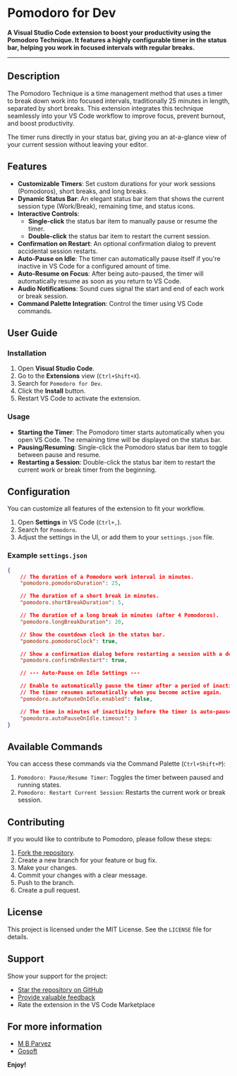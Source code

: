 # Pomodoro for Dev

**A Visual Studio Code extension to boost your productivity using the Pomodoro Technique. It features a highly configurable timer in the status bar, helping you work in focused intervals with regular breaks.**

---

## Description

The Pomodoro Technique is a time management method that uses a timer to break down work into focused intervals, traditionally 25 minutes in length, separated by short breaks. This extension integrates this technique seamlessly into your VS Code workflow to improve focus, prevent burnout, and boost productivity.

The timer runs directly in your status bar, giving you an at-a-glance view of your current session without leaving your editor.

## Features

* **Customizable Timers**: Set custom durations for your work sessions (Pomodoros), short breaks, and long breaks.
* **Dynamic Status Bar**: An elegant status bar item that shows the current session type (Work/Break), remaining time, and status icons.
* **Interactive Controls**:
    * **Single-click** the status bar item to manually pause or resume the timer.
    * **Double-click** the status bar item to restart the current session.
* **Confirmation on Restart**: An optional confirmation dialog to prevent accidental session restarts.
* **Auto-Pause on Idle**: The timer can automatically pause itself if you're inactive in VS Code for a configured amount of time.
* **Auto-Resume on Focus**: After being auto-paused, the timer will automatically resume as soon as you return to VS Code.
* **Audio Notifications**: Sound cues signal the start and end of each work or break session.
* **Command Palette Integration**: Control the timer using VS Code commands.

## User Guide

### Installation

1.  Open **Visual Studio Code**.
2.  Go to the **Extensions** view (`Ctrl+Shift+X`).
3.  Search for `Pomodoro for Dev`.
4.  Click the **Install** button.
5.  Restart VS Code to activate the extension.

### Usage

* **Starting the Timer**: The Pomodoro timer starts automatically when you open VS Code. The remaining time will be displayed on the status bar.
* **Pausing/Resuming**: Single-click the Pomodoro status bar item to toggle between pause and resume.
* **Restarting a Session**: Double-click the status bar item to restart the current work or break timer from the beginning.

## Configuration

You can customize all features of the extension to fit your workflow.

1.  Open **Settings** in VS Code (`Ctrl+,`).
2.  Search for `Pomodoro`.
3.  Adjust the settings in the UI, or add them to your `settings.json` file.

### Example `settings.json`

```json
{
    // The duration of a Pomodoro work interval in minutes.
    "pomodoro.pomodoroDuration": 25,

    // The duration of a short break in minutes.
    "pomodoro.shortBreakDuration": 5,

    // The duration of a long break in minutes (after 4 Pomodoros).
    "pomodoro.longBreakDuration": 20,

    // Show the countdown clock in the status bar.
    "pomodoro.pomodoroClock": true,

    // Show a confirmation dialog before restarting a session with a double-click.
    "pomodoro.confirmOnRestart": true,

    // --- Auto-Pause on Idle Settings ---

    // Enable to automatically pause the timer after a period of inactivity.
    // The timer resumes automatically when you become active again.
    "pomodoro.autoPauseOnIdle.enabled": false,

    // The time in minutes of inactivity before the timer is auto-paused.
    "pomodoro.autoPauseOnIdle.timeout": 3
}
```

## Available Commands

You can access these commands via the Command Palette (`Ctrl+Shift+P`):

1.  `Pomodoro: Pause/Resume Timer`: Toggles the timer between paused and running states.
2.  `Pomodoro: Restart Current Session`: Restarts the current work or break session.

## Contributing

If you would like to contribute to Pomodoro, please follow these steps:

1. [Fork the repository](https://github.com/mbparvezme/pomodoro-vscode-extension).
2. Create a new branch for your feature or bug fix.
3. Make your changes.
4. Commit your changes with a clear message.
5. Push to the branch.
6. Create a pull request.

## License

This project is licensed under the MIT License. See the `LICENSE` file for details.

## Support

Show your support for the project:
- [Star the repository on GitHub](https://github.com/mbparvezme/pomodoro-vscode-extension)
- [Provide valuable feedback](https://www.mbparvez.me/r/pomodoro-vscode-extension)
- Rate the extension in the VS Code Marketplace

## For more information

* [M B Parvez](https://www.mbparvez.me)
* [Gosoft](https://www.gosoft.io)

**Enjoy!**
